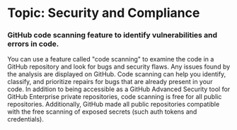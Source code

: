  # Topic: Security and Compliance
 ### GitHub code scanning feature to identify vulnerabilities and errors in code. 

You can use a feature called "code scanning" to examine the code in a GitHub repository and look for bugs and security flaws. Any issues found by the analysis are displayed on GitHub. Code scanning can help you identify, classify, and prioritize repairs for bugs that are already present in your code. In addition to being accessible as a GitHub Advanced Security tool for GitHub Enterprise private repositories, code scanning is free for all public repositories. Additionally, GitHub made all public repositories compatible with the free scanning of exposed secrets (such auth tokens and credentials).